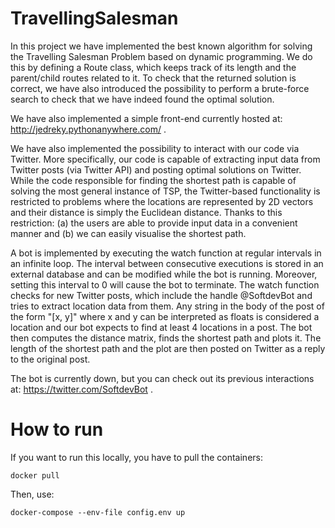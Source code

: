# TravellingSalesman

In this project we have implemented the best known algorithm for solving the Travelling Salesman Problem based on dynamic programming. We do this by defining a Route class, which keeps track of its length and the parent/child routes related to it. To check that the returned solution is correct, we have also introduced the possibility to perform a brute-force search to check that we have indeed found the optimal solution.

We have also implemented a simple front-end currently hosted at: http://jedreky.pythonanywhere.com/ .

We have also implemented the possibility to interact with our code via Twitter. More specifically, our code is capable of extracting input data from Twitter posts (via Twitter API) and posting optimal solutions on Twitter. While the code responsible for finding the shortest path is capable of solving the most general instance of TSP, the Twitter-based functionality is restricted to problems where the locations are represented by 2D vectors and their distance is simply the Euclidean distance. Thanks to this restriction: (a) the users are able to provide input data in a convenient manner and (b) we can easily visualise the shortest path.

A bot is implemented by executing the watch function at regular intervals in an infinite loop. The interval between consecutive executions is stored in an external database and can be modified while the bot is running. Moreover, setting this interval to 0 will cause the bot to terminate. The watch function checks for new Twitter posts, which include the handle @SoftdevBot and tries to extract location data from them. Any string in the body of the post of the form "[x, y]" where x and y can be interpreted as floats is considered a location and our bot expects to find at least 4 locations in a post. The bot then computes the distance matrix, finds the shortest path and plots it. The length of the shortest path and the plot are then posted on Twitter as a reply to the original post.

The bot is currently down, but you can check out its previous interactions at: https://twitter.com/SoftdevBot .

# How to run

If you want to run this locally, you have to pull the containers:

```
docker pull
```

Then, use:

```
docker-compose --env-file config.env up
```